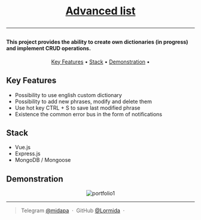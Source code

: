 
<h1 align="center">
  <a href="https://lormida-advanced-list.herokuapp.com">Advanced list</a>
	<hr>
</h1>


<h4 align="left">
	This project provides the ability to create own dictionaries (in progress) and implement CRUD operations.
</h4>

<p align="center">
  <a href="#key-features">Key Features</a>  •
  <a href="#stack">Stack</a> •
  <a href="#demonstration">Demonstration</a>  •
</p>


## Key Features

- Possibility to use english custom dictionary
- Possibility to add new phrases, modify and delete them
- Use hot key CTRL + S to save last modified phrase
- Existence the common error bus in the form of notifications 

## Stack

- Vue.js
- Express.js
- MongoDB / Mongoose


## Demonstration
<p align="center">
  <img src="https://s7.gifyu.com/images/advanced-list.gif" alt="portfolio1" />
</p>

---

> Telegram [@midapa](https://t.me/midapa) &nbsp;&middot;&nbsp;
> GitHub [@Lormida](https://github.com/Lormida) &nbsp;&middot;&nbsp;

